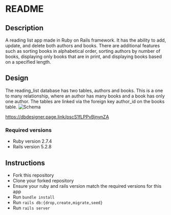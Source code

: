 # README
## Description 
A reading list app made in Ruby on Rails framework. It has the ability to add, update, and delete both authors and books. There are additional features such as sorting books in alphabetical order, sorting authors by number of books, displaying only books that are in print, and displaying books based on a specified length.
## Design
The reading_list database has two tables, authors and books. This is a one to many relationship, where an author has many books and a book has only one author. The tables are linked via the foreign key author_id on the books table.
![Schema](https://user-images.githubusercontent.com/99758586/187223232-814a4862-a5c7-428c-a283-dc3126a8a167.png)

https://dbdesigner.page.link/pscS1fLPPvBjnynZA

### Required versions
- Ruby version 2.7.4
- Rails version 5.2.8

## Instructions
- Fork this repository
- Clone your forked repository
- Ensure your ruby and rails version match the required versions for this app
- Run `bundle install`
- Run `rails db:{drop,create,migrate,seed}`
- Run `rails server`




